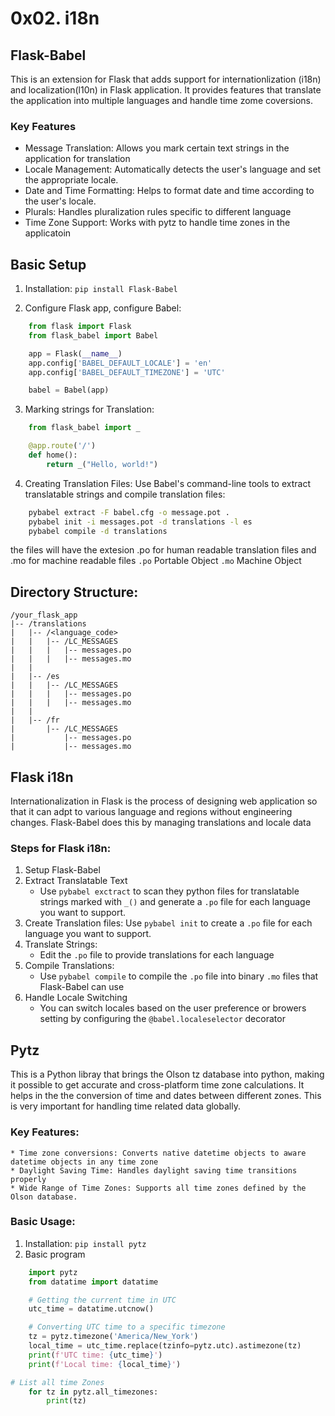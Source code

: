 # 0x02. i18n

## Flask-Babel
This is an extension for Flask that adds support for internationlization (i18n) and localization(l10n) in Flask application.
It provides features that translate the application into multiple languages and handle time zome coversions.
### Key Features
* Message Translation: Allows you mark certain text strings in the application for translation
* Locale Management: Automatically detects the user's language and set the appropriate locale.
* Date and Time Formatting: Helps to format date and time according to the user's locale.
* Plurals: Handles pluralization rules specific to different language
* Time Zone Support: Works with pytz to handle time zones in the applicatoin

## Basic Setup
1. Installation:
	`pip install Flask-Babel`

2. Configure Flask app, configure Babel:
```Python
	from flask import Flask
	from flask_babel import Babel

	app = Flask(__name__)
	app.config['BABEL_DEFAULT_LOCALE'] = 'en'
	app.config['BABEL_DEFAULT_TIMEZONE'] = 'UTC'

	babel = Babel(app)
```
3. Marking strings for Translation:
```Python
	from flask_babel import _

	@app.route('/')
	def home():
		return _("Hello, world!")
```

4. Creating Translation Files:
Use Babel's command-line tools to extract translatable strings and compile translation files:
```Bash
	pybabel extract -F babel.cfg -o message.pot .
	pybabel init -i messages.pot -d translations -l es
	pybabel compile -d translations
```
the files will have the extesion .po for human readable translation files and .mo for machine readable files
`.po` Portable Object
`.mo` Machine Object
## Directory Structure:
```
/your_flask_app
|-- /translations
|   |-- /<language_code>
|   |   |-- /LC_MESSAGES
|   |   |   |-- messages.po
|   |   |   |-- messages.mo
|   |
|   |-- /es
|   |   |-- /LC_MESSAGES
|   |   |   |-- messages.po
|   |   |   |-- messages.mo
|   |
|   |-- /fr
|       |-- /LC_MESSAGES
|           |-- messages.po
|           |-- messages.mo
```
## Flask i18n
Internationalization in Flask is the process of designing web application so that it can adpt to various language and regions without engineering changes. Flask-Babel does this by managing translations and locale data
### Steps for Flask i18n:
1. Setup Flask-Babel
2. Extract Translatable Text
	* Use `pybabel exctract` to scan they python files for translatable strings marked with `_()` and generate a `.po` file for each language you want to support.
3. Create Translation files:
	Use `pybabel init` to create a `.po` file for each language you want to support.
4. Translate Strings:
	* Edit the `.po` file to provide translations for each language
5. Compile Translations:
	* Use `pybabel compile` to compile the `.po` file into binary `.mo` files that Flask-Babel can use
6. Handle Locale Switching
	* You can switch locales based on the user preference or browers setting by configuring the `@babel.localeselector` decorator

## Pytz

This is a Python libray that brings the Olson tz database into python, making it possible to get accurate and cross-platform time zone calculations. It helps in the the conversion of time and dates between different zones. This is very important for handling time related data globally.
### Key Features:
	* Time zone conversions: Converts native datetime objects to aware datetime objects in any time zone
	* Daylight Saving Time: Handles daylight saving time transitions properly
	* Wide Range of Time Zones: Supports all time zones defined by the Olson database.

### Basic Usage:
1. Installation: `pip install pytz`
2. Basic program
```Python
	import pytz
	from datatime import datatime

	# Getting the current time in UTC
	utc_time = datatime.utcnow()

	# Converting UTC time to a specific timezone
	tz = pytz.timezone('America/New_York')
	local_time = utc_time.replace(tzinfo=pytz.utc).astimezone(tz)
	print(f'UTC time: {utc_time}')
	print(f'Local time: {local_time}')

# List all time Zones
	for tz in pytz.all_timezones:
		print(tz)
```
